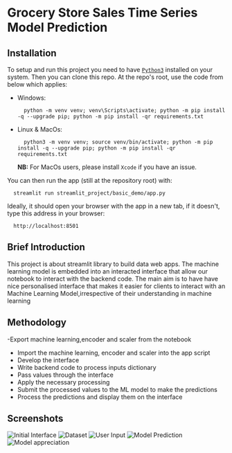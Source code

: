 # Grocery Store Sales Time Series Model Prediction

## Installation

To setup and run this project you need to have [`Python3`](https://www.python.org/) installed on your system. Then you can clone this repo. At the repo's root, use the code from below which applies:

- Windows:

        python -m venv venv; venv\Scripts\activate; python -m pip install -q --upgrade pip; python -m pip install -qr requirements.txt  

- Linux & MacOs:

        python3 -m venv venv; source venv/bin/activate; python -m pip install -q --upgrade pip; python -m pip install -qr requirements.txt  

    **NB:** For MacOs users, please install `Xcode` if you have an issue.

You can then run the app (still at the repository root) with:

      streamlit run streamlit_project/basic_demo/app.py

Ideally, it should open your browser with the app in a new tab, if it doesn't, type this address in your browser:

      http://localhost:8501

## Brief Introduction

This project is about streamlit library to build data web apps. 
The machine learning model is embedded into an interacted interface that allow our notebook to interact with the backend code.
The main aim is to have have nice personalised interface that makes it easier for clients to interact with an Machine Learning Model,irrespective of their understanding
in machine learning

## Methodology

 -Export machine learning,encoder and scaler from the notebook
- Import the machine learning, encoder and scaler into the app script
- Develop the interface
- Write backend code to process inputs dictionary
- Pass values through the interface
- Apply the necessary processing
- Submit the processed values to the ML model to make the predictions
- Process the predictions and display them on the interface

## Screenshots

![Initial Interface](https://user-images.githubusercontent.com/119458164/231795449-e341ddba-b515-4547-a0a5-2169143136a0.PNG)
![Dataset](https://user-images.githubusercontent.com/119458164/231795659-7fdd3e67-e805-4046-ba1c-44ca06913606.PNG)
![User Input](https://user-images.githubusercontent.com/119458164/231795816-e4a8a101-842d-4dd0-aad8-a09366313284.PNG)
![Model Prediction](https://user-images.githubusercontent.com/119458164/231795917-006a7b99-15c8-44eb-9c6f-cc02b1b8b35c.PNG)
![Model appreciation](https://user-images.githubusercontent.com/119458164/231796032-38904151-1d7d-4273-8cbc-152348af6f83.PNG)




